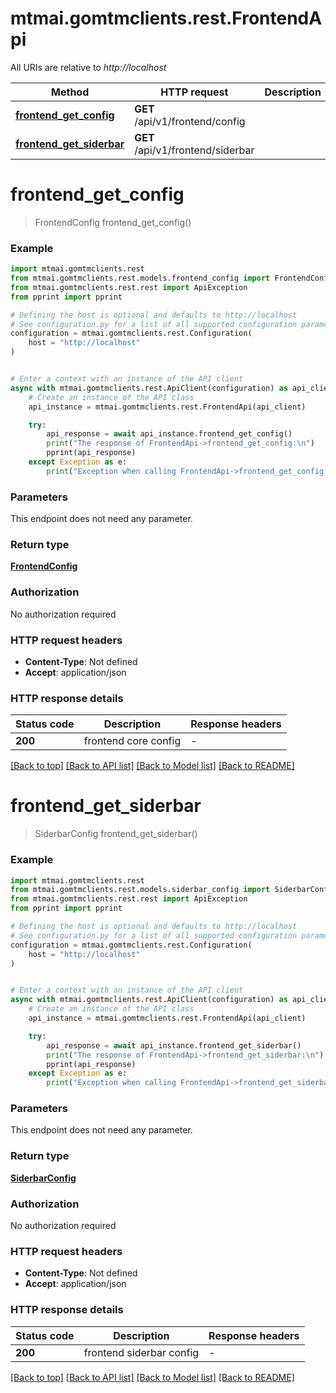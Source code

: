 # mtmai.gomtmclients.rest.FrontendApi

All URIs are relative to *http://localhost*

Method | HTTP request | Description
------------- | ------------- | -------------
[**frontend_get_config**](FrontendApi.md#frontend_get_config) | **GET** /api/v1/frontend/config | 
[**frontend_get_siderbar**](FrontendApi.md#frontend_get_siderbar) | **GET** /api/v1/frontend/siderbar | 


# **frontend_get_config**
> FrontendConfig frontend_get_config()



### Example


```python
import mtmai.gomtmclients.rest
from mtmai.gomtmclients.rest.models.frontend_config import FrontendConfig
from mtmai.gomtmclients.rest.rest import ApiException
from pprint import pprint

# Defining the host is optional and defaults to http://localhost
# See configuration.py for a list of all supported configuration parameters.
configuration = mtmai.gomtmclients.rest.Configuration(
    host = "http://localhost"
)


# Enter a context with an instance of the API client
async with mtmai.gomtmclients.rest.ApiClient(configuration) as api_client:
    # Create an instance of the API class
    api_instance = mtmai.gomtmclients.rest.FrontendApi(api_client)

    try:
        api_response = await api_instance.frontend_get_config()
        print("The response of FrontendApi->frontend_get_config:\n")
        pprint(api_response)
    except Exception as e:
        print("Exception when calling FrontendApi->frontend_get_config: %s\n" % e)
```



### Parameters

This endpoint does not need any parameter.

### Return type

[**FrontendConfig**](FrontendConfig.md)

### Authorization

No authorization required

### HTTP request headers

 - **Content-Type**: Not defined
 - **Accept**: application/json

### HTTP response details

| Status code | Description | Response headers |
|-------------|-------------|------------------|
**200** | frontend core config |  -  |

[[Back to top]](#) [[Back to API list]](../README.md#documentation-for-api-endpoints) [[Back to Model list]](../README.md#documentation-for-models) [[Back to README]](../README.md)

# **frontend_get_siderbar**
> SiderbarConfig frontend_get_siderbar()



### Example


```python
import mtmai.gomtmclients.rest
from mtmai.gomtmclients.rest.models.siderbar_config import SiderbarConfig
from mtmai.gomtmclients.rest.rest import ApiException
from pprint import pprint

# Defining the host is optional and defaults to http://localhost
# See configuration.py for a list of all supported configuration parameters.
configuration = mtmai.gomtmclients.rest.Configuration(
    host = "http://localhost"
)


# Enter a context with an instance of the API client
async with mtmai.gomtmclients.rest.ApiClient(configuration) as api_client:
    # Create an instance of the API class
    api_instance = mtmai.gomtmclients.rest.FrontendApi(api_client)

    try:
        api_response = await api_instance.frontend_get_siderbar()
        print("The response of FrontendApi->frontend_get_siderbar:\n")
        pprint(api_response)
    except Exception as e:
        print("Exception when calling FrontendApi->frontend_get_siderbar: %s\n" % e)
```



### Parameters

This endpoint does not need any parameter.

### Return type

[**SiderbarConfig**](SiderbarConfig.md)

### Authorization

No authorization required

### HTTP request headers

 - **Content-Type**: Not defined
 - **Accept**: application/json

### HTTP response details

| Status code | Description | Response headers |
|-------------|-------------|------------------|
**200** | frontend siderbar config |  -  |

[[Back to top]](#) [[Back to API list]](../README.md#documentation-for-api-endpoints) [[Back to Model list]](../README.md#documentation-for-models) [[Back to README]](../README.md)

